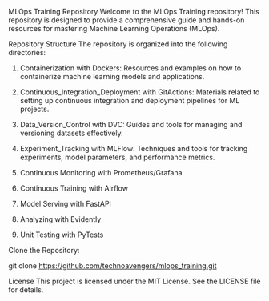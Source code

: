 MLOps Training Repository
Welcome to the MLOps Training repository! This repository is designed to provide a comprehensive guide and hands-on resources for mastering Machine Learning Operations (MLOps).

Repository Structure
The repository is organized into the following directories:

1. Containerization with Dockers: Resources and examples on how to containerize machine learning models and applications.

2. Continuous_Integration_Deployment with GitActions: Materials related to setting up continuous integration and deployment pipelines for ML projects.

3. Data_Version_Control with DVC: Guides and tools for managing and versioning datasets effectively.

4. Experiment_Tracking with MLFlow: Techniques and tools for tracking experiments, model parameters, and performance metrics.

5. Continuous Monitoring with Prometheus/Grafana

6. Continuous Training with Airflow

7. Model Serving with FastAPI

8. Analyzing with Evidently

9. Unit Testing with PyTests



Clone the Repository:

git clone https://github.com/technoavengers/mlops_training.git


License
This project is licensed under the MIT License. See the LICENSE file for details.
